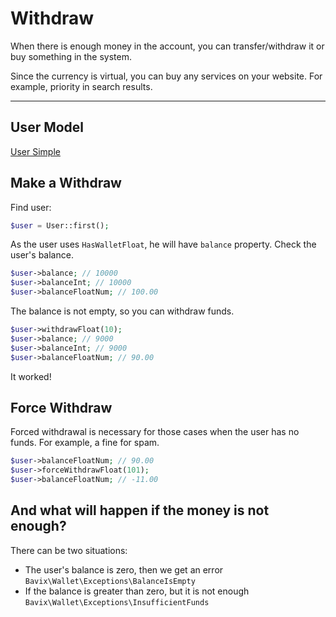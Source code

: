 # Withdraw

When there is enough money in the account, you can transfer/withdraw 
it or buy something in the system.

Since the currency is virtual, you can buy any services on your website. 
For example, priority in search results.

---

## User Model

[User Simple](_include/models/user_simple_float.md ':include')

## Make a Withdraw

Find user:

```php
$user = User::first(); 
```

As the user uses `HasWalletFloat`, he will have `balance` property. 
Check the user's balance.

```php
$user->balance; // 10000
$user->balanceInt; // 10000
$user->balanceFloatNum; // 100.00
```

The balance is not empty, so you can withdraw funds.

```php
$user->withdrawFloat(10); 
$user->balance; // 9000
$user->balanceInt; // 9000
$user->balanceFloatNum; // 90.00
```

It worked! 

## Force Withdraw

Forced withdrawal is necessary for those cases when 
the user has no funds. For example, a fine for spam.

```php
$user->balanceFloatNum; // 90.00
$user->forceWithdrawFloat(101);
$user->balanceFloatNum; // -11.00
```

## And what will happen if the money is not enough?

There can be two situations:

- The user's balance is zero, then we get an error
`Bavix\Wallet\Exceptions\BalanceIsEmpty`
- If the balance is greater than zero, but it is not enough
`Bavix\Wallet\Exceptions\InsufficientFunds`
